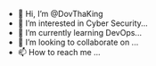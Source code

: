 - 👋 Hi, I’m @DovThaKing
- 👀 I’m interested in Cyber Security...
- 🌱 I’m currently learning DevOps...
- 💞️ I’m looking to collaborate on ...
- 📫 How to reach me ...

<!---
DovThaKing/DovThaKing is a ✨ special ✨ repository because its `README.md` (this file) appears on your GitHub profile.
You can click the Preview link to take a look at your changes.
--->
